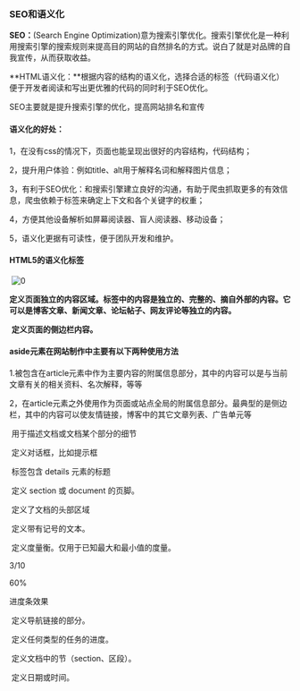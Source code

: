 ### SEO和语义化

**SEO：**(Search Engine Optimization)意为搜索引擎优化。搜索引擎优化是一种利用搜索引擎的搜索规则来提高目的网站的自然排名的方式。说白了就是对品牌的自我宣传，从而获取收益。

**HTML语义化：**根据内容的结构的语义化，选择合适的标签（代码语义化）便于开发者阅读和写出更优雅的代码的同时利于SEO优化。

SEO主要就是提升搜索引擎的优化，提高网站排名和宣传

#### 语义化的好处：

1，在没有css的情况下，页面也能呈现出很好的内容结构，代码结构；

2，提升用户体验：例如title、alt用于解释名词和解释图片信息；

3，有利于SEO优化：和搜索引擎建立良好的沟通，有助于爬虫抓取更多的有效信息，爬虫依赖于标签来确定上下文和各个关键字的权重；

4，方便其他设备解析如屏幕阅读器、盲人阅读器、移动设备；

5，语义化更据有可读性，便于团队开发和维护。

#### HTML5的语义化标签

​    ![0](https://note.youdao.com/yws/public/resource/4a97d52cfcc2eec858e9af9f372f180d/xmlnote/5F18FDA8602D4E45A57445A165B166E2/5503)

​	**定义页面独立的内容区域。标签中的内容是独立的、完整的、摘自外部的内容。它可以是博客文章、新闻文章、论坛帖子、网友评论等独立的内容。**

​	**定义页面的侧边栏内容。**   

#### aside元素在网站制作中主要有以下两种使用方法

1.被包含在article元素中作为主要内容的附属信息部分，其中的内容可以是与当前文章有关的相关资料、名次解释，等等

2，在article元素之外使用作为页面或站点全局的附属信息部分。最典型的是侧边栏，其中的内容可以使友情链接，博客中的其它文章列表、广告单元等

​	用于描述文档或文档某个部分的细节

​	定义对话框，比如提示框

​	标签包含 details 元素的标题

​	定义 section 或 document 的页脚。

​	定义了文档的头部区域

​	定义带有记号的文本。

​	定义度量衡。仅用于已知最大和最小值的度量。

3/10

60%

进度条效果

​	定义导航链接的部分。

​	定义任何类型的任务的进度。

​	定义文档中的节（section、区段）。

​	定义日期或时间。